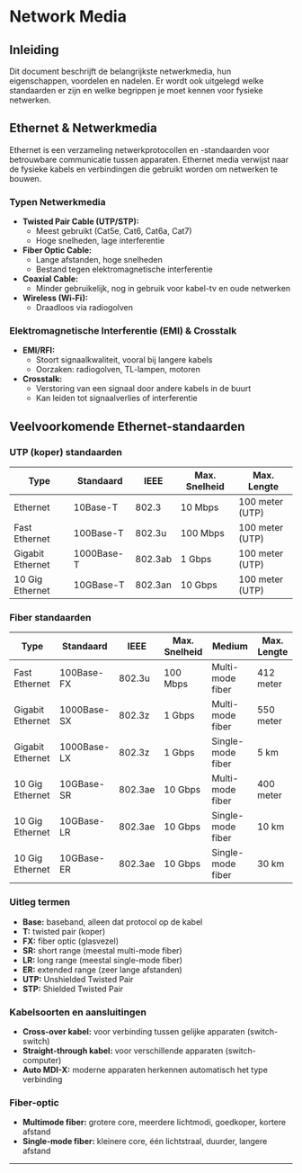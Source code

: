 # Network Media

## Inleiding

Dit document beschrijft de belangrijkste netwerkmedia, hun eigenschappen, voordelen en nadelen. Er wordt ook uitgelegd welke standaarden er zijn en welke begrippen je moet kennen voor fysieke netwerken.

## Ethernet & Netwerkmedia

Ethernet is een verzameling netwerkprotocollen en -standaarden voor betrouwbare communicatie tussen apparaten. Ethernet media verwijst naar de fysieke kabels en verbindingen die gebruikt worden om netwerken te bouwen.

### Typen Netwerkmedia

- **Twisted Pair Cable (UTP/STP):**
  - Meest gebruikt (Cat5e, Cat6, Cat6a, Cat7)
  - Hoge snelheden, lage interferentie
- **Fiber Optic Cable:**
  - Lange afstanden, hoge snelheden
  - Bestand tegen elektromagnetische interferentie
- **Coaxial Cable:**
  - Minder gebruikelijk, nog in gebruik voor kabel-tv en oude netwerken
- **Wireless (Wi-Fi):**
  - Draadloos via radiogolven

### Elektromagnetische Interferentie (EMI) & Crosstalk

- **EMI/RFI:** 
  - Stoort signaalkwaliteit, vooral bij langere kabels
  - Oorzaken: radiogolven, TL-lampen, motoren
- **Crosstalk:** 
  - Verstoring van een signaal door andere kabels in de buurt
  - Kan leiden tot signaalverlies of interferentie

## Veelvoorkomende Ethernet-standaarden

### UTP (koper) standaarden

| Type               | Standaard    | IEEE    | Max. Snelheid | Max. Lengte      |
|--------------------|--------------|---------|---------------|------------------|
| Ethernet           | 10Base-T     | 802.3   | 10 Mbps       | 100 meter (UTP)  |
| Fast Ethernet      | 100Base-T    | 802.3u  | 100 Mbps      | 100 meter (UTP)  |
| Gigabit Ethernet   | 1000Base-T   | 802.3ab | 1 Gbps        | 100 meter (UTP)  |
| 10 Gig Ethernet    | 10GBase-T    | 802.3an | 10 Gbps       | 100 meter (UTP)  |

### Fiber standaarden

| Type               | Standaard    | IEEE    | Max. Snelheid | Medium            | Max. Lengte      |
|--------------------|--------------|---------|---------------|-------------------|------------------|
| Fast Ethernet      | 100Base-FX   | 802.3u  | 100 Mbps      | Multi-mode fiber  | 412 meter        |
| Gigabit Ethernet   | 1000Base-SX  | 802.3z  | 1 Gbps        | Multi-mode fiber  | 550 meter        |
| Gigabit Ethernet   | 1000Base-LX  | 802.3z  | 1 Gbps        | Single-mode fiber | 5 km             |
| 10 Gig Ethernet    | 10GBase-SR   | 802.3ae | 10 Gbps       | Multi-mode fiber  | 400 meter        |
| 10 Gig Ethernet    | 10GBase-LR   | 802.3ae | 10 Gbps       | Single-mode fiber | 10 km            |
| 10 Gig Ethernet    | 10GBase-ER   | 802.3ae | 10 Gbps       | Single-mode fiber | 30 km            |

### Uitleg termen

- **Base:** baseband, alleen dat protocol op de kabel
- **T:** twisted pair (koper)
- **FX:** fiber optic (glasvezel)
- **SR:** short range (meestal multi-mode fiber)
- **LR:** long range (meestal single-mode fiber)
- **ER:** extended range (zeer lange afstanden)
- **UTP:** Unshielded Twisted Pair
- **STP:** Shielded Twisted Pair

### Kabelsoorten en aansluitingen

- **Cross-over kabel:** voor verbinding tussen gelijke apparaten (switch-switch)
- **Straight-through kabel:** voor verschillende apparaten (switch-computer)
- **Auto MDI-X:** moderne apparaten herkennen automatisch het type verbinding

### Fiber-optic

- **Multimode fiber:** grotere core, meerdere lichtmodi, goedkoper, kortere afstand
- **Single-mode fiber:** kleinere core, één lichtstraal, duurder, langere afstand

---